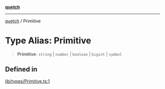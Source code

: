 [**quetch**](../README.md)

***

[quetch](../README.md) / Primitive

# Type Alias: Primitive

> **Primitive**: `string` \| `number` \| `boolean` \| `bigint` \| `symbol`

## Defined in

[lib/types/Primitive.ts:1](https://github.com/nevoland/quetch/blob/3b1cd3aac672a1a4d2ad52892d4fa09995f51627/lib/types/Primitive.ts#L1)
